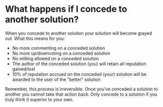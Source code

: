 # What happens if I concede to another solution? #
When you concede to another solution your solution will become grayed out. 
What this means for you:
- No more commenting on a conceded solution
- No more up/downvoting on a conceded solution
- No editing allowed on a conceded solution
- The author of the conceded solution (you) will retain all reputation 
  gained/lost
- 10% of reputation accrued on the conceded (your) solution will be awarded 
  to the user of the "better" solution 

Remember, this process is irreversible. Once you've conceded a solution to 
another you cannot take that action back. Only concede to a solution if you 
truly think it superior to your own. 